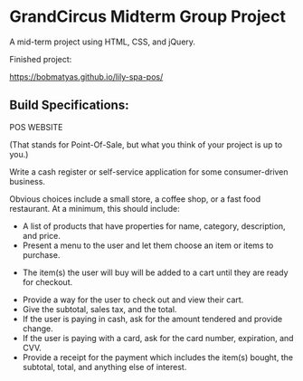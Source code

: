 # GrandCircus Midterm Group Project

A mid-term project using HTML, CSS, and jQuery.

Finished project:

https://bobmatyas.github.io/lily-spa-pos/



## Build Specifications:

POS WEBSITE

(That stands for Point-Of-Sale, but what you think of your project is up to you.)

Write a cash register or self-service application for some consumer-driven business.

Obvious choices include a small store, a coffee shop, or a fast food restaurant. At a minimum, this should include:

- A list of products that have properties for name, category, description, and price.
- Present a menu to the user and let them choose an item or items to purchase.
* The item(s) the user will buy will be added to a cart until they are ready for checkout.
- Provide a way for the user to check out and view their cart.
- Give the subtotal, sales tax, and the total.
- If the user is paying in cash, ask for the amount tendered and provide change.
- If the user is paying with a card, ask for the card number, expiration, and CVV.
- Provide a receipt for the payment which includes the item(s) bought, the subtotal, total, and anything else of interest.

